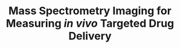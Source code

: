 ---
layout: post
category: research
title: Mass Spectrometry Imaging for Measuring *in vivo* Targeted Drug Delivery
setting: Stanford University School of Medicine, 2018 - present
mentors: <a href="https://med.stanford.edu/annes-lab.html">Dr. Justin Annes</a>
collaborators: <a href="https://profiles.stanford.edu/dick-zare">Dr. Richard Zare</a>, <a href="https://profiles.stanford.edu/sarah-noll">Sarah Knoll</a>
thumbnail: /images/projects_research_annes-msi.png
thumbnail_caption: Mouse pancreas section stained with insulin.
excerpt: |
  <a href="https://en.wikipedia.org/wiki/Mass_spectrometry_imaging">Mass spectrometry imaging (MSI)</a> is a powerful technique to characterize spatial concentration of metabolites, small molecules, and proteins. We are developing desorption electrospray ionization (DESI)-MSI methods towards the following goals:<br>
  1. Track <i>in vivo</i> drug distribution to characterize the efficacy of targeted drug delivery strategies.<br>
  2. Characterize metabolic profile of pancreas and adrenal sections from different conditions (diabetes, age, etc.). These metabolic profiles will help us identify biochemical pathways involved in disease progression.
---